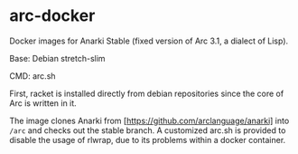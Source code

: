 # arc-docker

Docker images for Anarki Stable (fixed version of Arc 3.1, a dialect of Lisp).

Base: Debian stretch-slim

CMD: arc.sh

First, racket is installed directly from debian repositories since the core of Arc is written in it.

The image clones Anarki from [https://github.com/arclanguage/anarki] into `/arc` and checks out the stable branch. A customized arc.sh is provided to disable the usage of rlwrap, due to its problems within a docker container.
